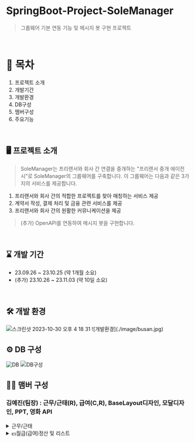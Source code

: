 # SpringBoot-Project-SoleManager
>그룹웨어 기본 연동 기능 및 메시지 봇 구현 프로젝트
<br>

# 📍 목차
1. 프로젝트 소개
2. 개발기간
3. 개발환경
4. DB구성
5. 멤버구성
6. 주요기능
<br>

## 🖥️ 프로젝트 소개
> SoleManager는 프리랜서와 회사 간 연결을 중개하는 "프리랜서 중개 에이전시"로 SoleManager의 그룹웨어를 구축합니다.
> 이 그룹웨어는 다음과 같은 3가지의 서비스를 제공합니다.
1. 프리랜서와 회사 간의 적합한 프로젝트를 찾아 매칭하는 서비스 제공
2. 계약서 작성, 결제 처리 및 금융 관련 서비스를 제공
3. 프리랜서와 회사 간의 원활한 커뮤니케이션을 제공
> (추가) OpenAPI를 연동하여 메시지 봇을 구현합니다.
<br>

## ⌛️ 개발 기간
* 23.09.26 ~ 23.10.25 (약 1개월 소요)
* (추가) 23.10.26 ~ 23.11.03 (약 10일 소요)
<br>

## 🛠️ 개발 환경
<img width="846" alt="스크린샷 2023-10-30 오후 4 18 31" src="https://github.com/anna1843/TechForge/assets/133622218/1797ae7e-bdd1-4826-92fd-b91f76223c86">
![개발환경](./image/busan.jpg)

## ⚙️ DB 구성
![DB](https://github.com/anna1843/TechForge/assets/133622218/5d4b2626-1fb2-4da2-9040-16d827fc5511)
![DB구성](./image/busan.jpg)

## 🏃‍♀️ 맴버 구성
### 김예진(팀장) : 근무/근태(R), 급여(C,R), BaseLayout디자인, 모달디자인, PPT, 영화 API
<details>
  <summary>근무/근태</summary>
  
  > 근무/근태 리스트 보여주기 Controller
  
  ```java
    @GetMapping("/{memberId}/list")
    @ResponseBody
    public Map<String, Object> getWorkTimeWorklist(
            @PathVariable("memberId") Long memberId,
            @RequestParam(value = "workType", required = false) String workType) {
        // json 형태로 front에 넘기기
        Map<String, Object> map = new HashMap<>();

        // 근무기록 list로 가져오기(반환)
        List<WorkTimeDto> workTimeList = workTimeService.getWorkTimeWorkList(memberId,workType);

        map.put("worklist", workTimeList);
        return map;
    }
  ```

  > 근무/근태 리스트 보여주기 Service

  ```java
  public List<WorkTimeDto> getWorkTimeWorkList(Long memberId, String workType) {
        List<WorkTimeDto> workTimeDtoList = new ArrayList<>(); // 반환값이 list이므로 list생성
        List<WorkTimeEntity> workTimeEntityList;

        if (workType == null) {
            // 달만 선택
            workTimeEntityList = workTimeRepository.findByWorkTimeMemberId(memberId);
        } else {
            workTimeEntityList = workTimeRepository.findByWorkTimeWorkType(memberId, workType);
        }

        // 달&유형 선택
        if (!workTimeEntityList.isEmpty()) {
            for (WorkTimeEntity workTimeEntity : workTimeEntityList) {
                WorkTimeDto workTimeDto = WorkTimeDto.toDto(workTimeEntity);
                if (workTimeDto.getWorkType() == WorkType.NORMAL) {
                    workTimeDto.setTitle("근무");
                } else if (workTimeDto.getWorkType() == WorkType.ABSENT) {
                    workTimeDto.setTitle("결석");
                } else if (workTimeDto.getWorkType() == WorkType.EARLY) {
                    workTimeDto.setTitle("조퇴");
                } else if (workTimeDto.getWorkType() == WorkType.TARDY) {
                    workTimeDto.setTitle("지각");
                } else if (workTimeDto.getWorkType() == WorkType.VACATION) {
                    workTimeDto.setTitle("휴가");
                }
                workTimeDtoList.add(workTimeDto);
            }
        }
        return workTimeDtoList;
    }
  ```

</details>

<details>
  <summary>💵월급(급여)정산 및 리스트</summary>
  > 월급정산
  
  ![월급정산](월급정산.png)

  > Controller
  
  ```java
  @PostMapping("/{memberId}")
  @ResponseBody
  public Map<String,Object> getMemberPayMontly(
    @PathVariable("memberId") Long memberId,
    @RequestParam(value = "workMonth", required = false) String workMonth){

      // 달에 해당하는 근무기록 가져오기
      Integer result = payService.postPayList(memberId, workMonth);

      Map<String,Object> map = new HashMap<String,Object>();
      map.put("result", result);
      return map;
  }
  ```

  > Service
     
  ```java
    public Integer postPayList(Long memberId, String workMonth) {
      //이미 정산 내역이 있다면
      List<PayEntity> payEntityList = payRepository.findByPayMonth(memberId,workMonth);
        if(payEntityList.size() != 0){
          return 0;
      }
      PayEntity payEntity = new PayEntity();
      MemberEntity memberEntity = new MemberEntity();
      List<WorkTimeEntity> workTimeEntityList = workTimeRepository.findByWorkTimeMonth(memberId, workMonth);
        Integer sum = 0;
        for(WorkTimeEntity workTimeEntity : workTimeEntityList){
            sum += workTimeEntity.getTotal(); // total 계산
        }
        Integer pay = (sum / 60) * 10000; // 월급 계산
        memberEntity.setId(memberId); // memberId가져오기
        payEntity.setMonthly(workMonth); // 월급 구분
        payEntity.setPrice(pay); // 월급 저장
        payEntity.setIsPay(1); // 월급 지급 여부 설정 1
        payEntity.setIs_display(1); //
        payEntity.setMemberEntity(memberEntity); // member정보 저장
        payEntity.setPayDay(LocalDate.now()); // 월급 기록 당일 저장
        Optional<Long> payId = Optional.ofNullable(payRepository.save(payEntity).getId());
        //값이 존재
        if (payId.isPresent()) {
            return 1;
        }
        return 0;

    }
    ```
    ![월급목록](월급내역.png)

    > 월급목록 Controller
    
    ```java
  
    ... 월별 ...
    @PostMapping("/{memberId}")
    @ResponseBody
    public Map<String,Object> getMemberPayMontly(
            @PathVariable("memberId") Long memberId,
            @RequestParam(value = "workMonth", required = false) String workMonth){

        // 달에 해당하는 근무기록 가져오기
        Integer result = payService.postPayList(memberId, workMonth);

        Map<String,Object> map = new HashMap<String,Object>();
        map.put("result", result);
        return map;
    }

    ... 년도별 ...
    @GetMapping("/yearList/{memberId}")
    @ResponseBody
    public List<PayDto> getMemberPayYearly(
            @PathVariable("memberId") Long memberId,
            @RequestParam(value = "workYear", required = false) String workYear){

        // 년에 해당하는 근무기록 가져오기
        List<PayDto> result = payService.getPayYearList(memberId, workYear);

        return result;
    }
    ```
    <br>

    > 월급목록 Service
    
    ```java
    ... 월별 ...
    public List<PayDto> getPayMonthlyList(Long memberId) {
        List<PayDto> payDtoList = new ArrayList<>();
        List<PayEntity> payEntityList  = payRepository.findBymemberEntity_Id(memberId);
        if(!payEntityList.isEmpty()){
            for(PayEntity payEntity : payEntityList){
                PayDto payDto = PayDto.toDto(payEntity);
                payDtoList.add(payDto);
            }
        }
        return payDtoList;
    }

    ... 년도별 ...
    public List<PayDto> getPayYearList(Long memberId, String workYear) {
        List<PayDto> payDtoList = new ArrayList<PayDto>();
        List<PayEntity> payEntityList = payRepository.findByPayYear(memberId, workYear);
        for (PayEntity payEntity: payEntityList) {
            payDtoList.add( PayDto.toDto(payEntity));
        }
        return payDtoList;
    }
    ```

</details>

<details>
  <summary>레이아웃 디자인</summary>
  <ul>
    <li>레이아웃 디자인</li>
    ![레이아웃](레이아웃.png)
  </ul>
</details>

<br>
김** : 로그인, 이메일 인증, 비밀번호 재설정, 권한별 LIST, 로그인&회원가입 디자인, 날씨 API
<br>
박** : 게시판(CRUD), 댓글, 파일, FUllCalendar일정추가, 웹소캣 알림 챗봇, 메인페이지디자인, PPT, 버스 API
<br>
방** : 회원(CRUD), 회원페이지 디자인, 날씨 API
<br>
안** : 결재(CRUD), 버스 API
<br>
이** : 근무/근태(CUD), FUllCalendar(근무,프리랜서일정), 네이버웍스 구현, CI/CD, 영화 API

## 주요기능
